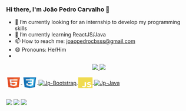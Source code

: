 ### Hi there, I'm João Pedro Carvalho 👋


- 🔭 I’m currently looking for an internship to develop my programming skills
- 🌱 I’m currently learning ReactJS/Java
- 📫 How to reach me: joaopedrocbsss@gmail.com
- 😄 Pronouns: He/Him
- 
<div align="center">
  <a href="https://github.com/JotaPeCarvalho">
  <img height="180em" src="https://github-readme-stats.vercel.app/api?username=JotaPeCarvalho&show_icons=true&theme=dracula&include_all_commits=true&count_private=true"/>
  <img height="180em" src="https://github-readme-stats.vercel.app/api/top-langs/?username=JotaPeCarvalho&layout=compact&langs_count=7&theme=dracula"/>
</div>
<div style="display: inline_block"><br>
  <img align="center" alt="Jp-HTML" height="30" width="40" src="https://raw.githubusercontent.com/devicons/devicon/master/icons/html5/html5-original.svg">
  <img align="center" alt="Jp-CSS" height="30" width="40" src="https://raw.githubusercontent.com/devicons/devicon/master/icons/css3/css3-original.svg">
  <img align="center" alt="Jp-Bootstrap" height="38" width="40"  src="https://cdn.jsdelivr.net/gh/devicons/devicon/icons/bootstrap/bootstrap-original.svg" />
  <img align="center" alt="Jp-Js" height="30" width="40" src="https://raw.githubusercontent.com/devicons/devicon/master/icons/javascript/javascript-plain.svg">
  <img align="center" alt="Jp-Java" height="38" width="40" src="https://cdn.jsdelivr.net/gh/devicons/devicon/icons/java/java-original.svg" />


  

</div>
  
  ##
 
<div> 
  <a href="https://instagram.com/joaopcbss" target="_blank"><img src="https://img.shields.io/badge/-Instagram-%23E4405F?style=for-the-badge&logo=instagram&logoColor=white" target="_blank"></a>
  <a href = "mailto:joaopedrocbsss@gmail.com"><img src="https://img.shields.io/badge/-Gmail-%23333?style=for-the-badge&logo=gmail&logoColor=white" target="_blank"></a>
  <a href="https://www.linkedin.com/in/joaopcbs/" target="_blank"><img src="https://img.shields.io/badge/-LinkedIn-%230077B5?style=for-the-badge&logo=linkedin&logoColor=white" target="_blank"></a> 
 
  
 
</div>
